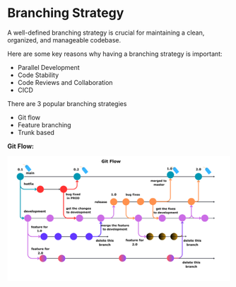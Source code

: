 # Branching Strategy

A well-defined branching strategy is crucial for maintaining a clean, organized, and manageable codebase.

Here are some key reasons why having a branching strategy is important:
* Parallel Development
* Code Stability
* Code Reviews and Collaboration
* CICD

There are 3 popular branching strategies 

* Git flow
* Feature branching
* Trunk based

**Git Flow:**

![alt text](git-flow.svg)